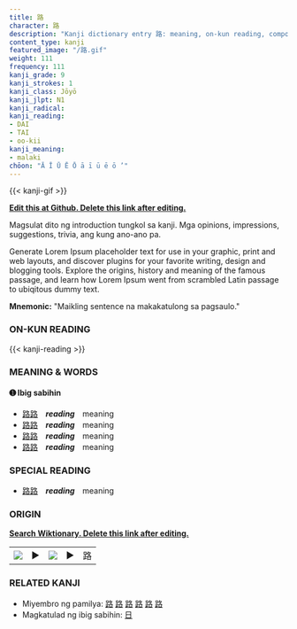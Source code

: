 ```yaml
---
title: 路
character: 路
description: "Kanji dictionary entry 路: meaning, on-kun reading, compounds, origin, related kanji"
content_type: kanji
featured_image: "/路.gif"
weight: 111
frequency: 111
kanji_grade: 9
kanji_strokes: 1
kanji_class: Jōyō
kanji_jlpt: N1
kanji_radical: 
kanji_reading: 
- DAI
- TAI
- oo-kii
kanji_meaning:
- malaki
chōon: "Ā Ī Ū Ē Ō ā ī ū ē ō ’"
---
```

[//]: # (Don't edit the line below. Kanji animated GIF code is automatically generated.)
{{< kanji-gif >}}

[//]: # (Edit below this line.)

**[Edit this at Github. Delete this link after editing.](https://github.com/tim0g/tim/tree/main/content/kanji/路/index.md)**

Magsulat dito ng introduction tungkol sa kanji. Mga opinions, impressions, suggestions, trivia, ang kung ano-ano pa.

Generate Lorem Ipsum placeholder text for use in your graphic, print and web layouts, and discover plugins for your favorite writing, design and blogging tools. Explore the origins, history and meaning of the famous passage, and learn how Lorem Ipsum went from scrambled Latin passage to ubiqitous dummy text.
 
**Mnemonic:** "Maikling sentence na makakatulong sa pagsaulo."

### ON-KUN READING

[//]: # (Don't edit the line below. ON-KUN READING code is automatically generated.)
{{< kanji-reading >}}

### MEANING & WORDS

#### ➊ **Ibig sabihin**
  - [路](../路)[路](../路)　***reading***　meaning
  - [路](../路)[路](../路)　***reading***　meaning
  - [路](../路)[路](../路)　***reading***　meaning
  - [路](../路)[路](../路)　***reading***　meaning

### SPECIAL READING
  - [路](../路)[路](../路)　***reading***　meaning

### ORIGIN

**[Search Wiktionary. Delete this link after editing.](https://wiktionary.org/wiki/路)**
<table class="kanji-table"><tr><td>
<img src="60px-路-bronze.svg.png">
</td><td>▶</td><td>
<img src="60px-路-oracle.svg.png">
</td><td>▶</td>
<td class="kanji-origin">路</td>
</tr></table>

### RELATED KANJI
- Miyembro ng pamilya: [路](../路) [路](../路) [路](../路) [路](../路) [路](../路) [路](../路)
- Magkatulad ng ibig sabihin: [日](../日)
